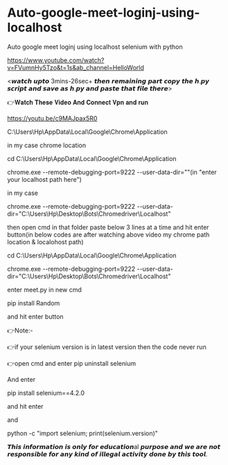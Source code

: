 # Auto-google-meet-loginj-using-localhost
Auto google meet loginj using localhost selenium with python

https://www.youtube.com/watch?v=FVumnHy5Tzo&t=1s&ab_channel=HelloWorld

<𝙬𝙖𝙩𝙘𝙝 𝙪𝙥𝙩𝙤 3mins-26sec+ 𝙩𝙝𝙚𝙣 𝙧𝙚𝙢𝙖𝙞𝙣𝙞𝙣𝙜 𝙥𝙖𝙧𝙩 𝙘𝙤𝙥𝙮 𝙩𝙝𝙚 𝙝.𝙥𝙮 𝙨𝙘𝙧𝙞𝙥𝙩 𝙖𝙣𝙙 𝙨𝙖𝙫𝙚 𝙖𝙨 𝙝.𝙥𝙮 𝙖𝙣𝙙 𝙥𝙖𝙨𝙩𝙚 𝙩𝙝𝙖𝙩 𝙛𝙞𝙡𝙚 𝙩𝙝𝙚𝙧𝙚>

👉𝐖𝐚𝐭𝐜𝐡 𝐓𝐡𝐞𝐬𝐞 𝐕𝐢𝐝𝐞𝐨 𝐀𝐧𝐝 𝐂𝐨𝐧𝐧𝐞𝐜𝐭 𝐕𝐩𝐧 𝐚𝐧𝐝 𝐫𝐮𝐧

https://youtu.be/c9MAJpax5R0

C:\Users\Hp\AppData\Local\Google\Chrome\Application

in my case chrome location

cd C:\Users\Hp\AppData\Local\Google\Chrome\Application

chrome.exe --remote-debugging-port=9222 --user-data-dir=""(in "enter your localhost path here")

in my case

chrome.exe --remote-debugging-port=9222 --user-data-dir="C:\Users\Hp\Desktop\Bots\Chromedriver\Localhost"

then open cmd in that folder paste below 3 lines at a time and hit enter button(in below codes are after watching above video my chrome path location & localohost path)

cd C:\Users\Hp\AppData\Local\Google\Chrome\Application

chrome.exe --remote-debugging-port=9222 --user-data-dir="C:\Users\Hp\Desktop\Bots\Chromedriver\Localhost"

enter meet.py in new cmd 

pip install Random

and hit enter button

👉Note:-

👉if your selenium version is in latest version then the code never run

👉open cmd and enter pip uninstall selenium

And enter

pip install selenium==4.2.0

and hit enter

and

python -c "import selenium; print(selenium.version)"

𝙏𝙝𝙞𝙨 𝙞𝙣𝙛𝙤𝙧𝙢𝙖𝙩𝙞𝙤𝙣 𝙞𝙨 𝙤𝙣𝙡𝙮 𝙛𝙤𝙧 𝙚𝙙𝙪𝙘𝙖𝙩𝙞𝙤𝙣al 𝙥𝙪𝙧𝙥𝙤𝙨𝙚 𝙖𝙣𝙙 𝙬𝙚 𝙖𝙧𝙚 𝙣𝙤𝙩 𝙧𝙚𝙨𝙥𝙤𝙣𝙨𝙞𝙗𝙡𝙚 𝙛𝙤𝙧 𝙖𝙣𝙮 𝙠𝙞𝙣𝙙 𝙤𝙛 𝙞𝙡𝙡𝙚𝙜𝙖𝙡 𝙖𝙘𝙩𝙞𝙫𝙞𝙩𝙮 𝙙𝙤𝙣𝙚 𝙗𝙮 𝙩𝙝𝙞𝙨 𝙩𝙤𝙤𝙡.
